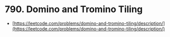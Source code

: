 # 790. Domino and Tromino Tiling

- [https://leetcode.com/problems/domino-and-tromino-tiling/description/](https://leetcode.com/problems/domino-and-tromino-tiling/description/)
